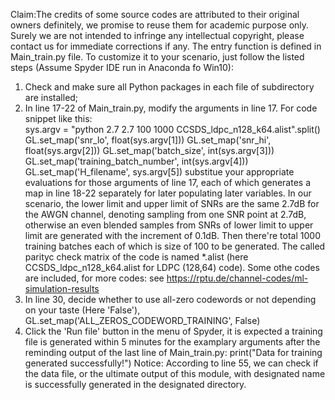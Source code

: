 Claim:The credits of some source codes are attributed to their original owners definitely, we promise to  reuse them for academic purpose only. 
       Surely we are not intended to infringe any intellectual copyright, please contact us for immediate corrections if any. 
The entry function is defined in Main_train.py file. To customize it to your scenario, just follow the listed steps 
(Assume Spyder IDE run in Anaconda fo Win10):
1) Check and make sure all Python packages in each file of subdirectory are installed; 
2) In line 17-22 of Main_train.py, modify the arguments in line 17. For code snippet like this:   
    sys.argv = "python 2.7 2.7 100 1000 CCSDS_ldpc_n128_k64.alist".split()
    GL.set_map('snr_lo', float(sys.argv[1]))
    GL.set_map('snr_hi', float(sys.argv[2]))
    GL.set_map('batch_size', int(sys.argv[3]))
    GL.set_map('training_batch_number', int(sys.argv[4]))
    GL.set_map('H_filename', sys.argv[5])
substitue your appropriate evaluations for those arguments of line 17, each of which generates a map in line 18-22 separately
for later populating later variables.
In our scenario, the lower limit and upper limit of SNRs are the same 2.7dB for the AWGN channel, denoting sampling from one
SNR point at 2.7dB, otherwise an even blended samples from SNRs of lower limit to upper limit are generated with the increment of
0.1dB. Then there're total 1000 training batches  each of which is size of 100 to be generated. The called parityc
check matrix of the code is named *.alist (here CCSDS_ldpc_n128_k64.alist for LDPC (128,64) code). Some othe codes are included,
for more codes: see https://rptu.de/channel-codes/ml-simulation-results
4) In line 30, decide whether to use all-zero codewords or not depending on your taste (Here 'False'),
   GL.set_map('ALL_ZEROS_CODEWORD_TRAINING', False)
5) Click the 'Run file' button in the menu of Spyder, it is expected a training file is generated  within 5 minutes for the
    examplary arguments after the reminding output of the last line of Main_train.py:
            print("Data for training generated successfully!")
Notice: According to line 55, we can check if the data file, or the ultimate output of this module,
with designated name is successfully generated in the designated directory.
